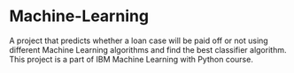 # Machine-Learning
A project that predicts  whether a loan case will be paid off or not  using different Machine Learning algorithms and find the best classifier algorithm.
This project  is a part of IBM Machine Learning with Python course.
